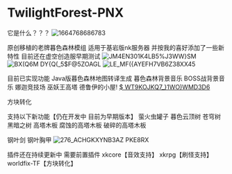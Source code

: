 # TwilightForest-PNX

它是什么？？？
![1664768686783](https://user-images.githubusercontent.com/22098995/195042810-ebd923fa-a5c2-43dd-85ee-0609f347e28a.png)



原创移植的老牌暮色森林模组 适用于基岩版nk服务器 并按我的喜好添加了一些新特性
目前还在虚空创造服早期测试
![JM$4EN301K4LB5%$J3WW}SM](https://user-images.githubusercontent.com/22098995/195042112-6229f04e-8e09-44d5-af8f-b66f1ccc1fa3.png)
![BX(Q6M DY{Q(_5$F@5ZOAGL](https://user-images.githubusercontent.com/22098995/195042127-a461cc8b-eb6b-42dd-95a6-feb1abd8a048.png)
![LE_MF({AYEFH7VB6Z38XX45](https://user-images.githubusercontent.com/22098995/195042142-4e9fc701-eb1d-4038-9fa6-958bac977003.png)



目前已实现功能
Java版暮色森林地图转译生成
暮色森林背景音乐
BOSS战背景音乐
娜迦竞技场
巫妖王高塔
德鲁伊的小屋!
[$ WT9KOJKQ7_}1WO)WMD3D6](https://user-images.githubusercontent.com/22098995/195042190-a64aafd5-dc27-4afe-b0b3-e1226e0bd826.png)

 方块转化

支持以下新功能【仍在开发中 目前为早期版本】
萤火虫罐子
暮色云顶树
苍穹树
黑暗之树
高塔木板 腐蚀的高塔木板 破碎的高塔木板

钢叶剑 钢叶胸甲
![276_ACHGKXYNB3AZ PKE8RX](https://user-images.githubusercontent.com/22098995/195042296-644bf9da-76ca-4ae1-8a34-00ea4f17227e.png)

插件还在持续更新中
需要前置插件 xkcore【音效支持】 xkrpg【刷怪支持】 worldfix-TF【方块转化】 



